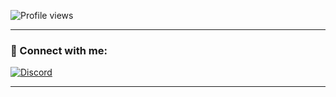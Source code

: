 

![Profile views](https://komarev.com/ghpvc/?username=DontBurnTrees&color=ff69b4)

---

### 🤝 Connect with me:
[![Discord](https://img.shields.io/badge/Discord-5865F2?logo=discord&logoColor=white&style=for-the-badge)](https://discordapp.com/users/dontburntrees)

---
<!---
### 🏴‍☠️ Platforms

<!--
🌐 [lien](visuel)
--->
